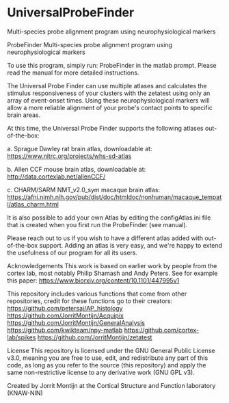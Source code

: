 # UniversalProbeFinder
 
Multi-species probe alignment program using neurophysiological markers

ProbeFinder Multi-species probe alignment program using neurophysiological markers

To use this program, simply run:
ProbeFinder
in the matlab prompt. Please read the manual for more detailed instructions.

The Universal Probe Finder can use multiple atlases and calculates the stimulus responsiveness of your clusters with the zetatest using only an array of event-onset times. Using these neurophysiological markers will allow a more reliable alignment of your probe's contact points to specific brain areas.

At this time, the Universal Probe Finder supports the following atlases out-of-the-box:

a.	Sprague Dawley rat brain atlas, downloadable at: https://www.nitrc.org/projects/whs-sd-atlas

b.	Allen CCF mouse brain atlas, downloadable at: http://data.cortexlab.net/allenCCF/

c. CHARM/SARM NMT_v2.0_sym macaque brain atlas: https://afni.nimh.nih.gov/pub/dist/doc/htmldoc/nonhuman/macaque_tempatl/atlas_charm.html

It is also possible to add your own Atlas by editing the configAtlas.ini file that is created when you first run the ProbeFinder (see manual).


Please reach out to us if you wish to have a different atlas added with out-of-the-box support. Adding an atlas is very easy, and we're happy to extend the usefulness of our program for all its users.


Acknowledgements
This work is based on earlier work by people from the cortex lab, most notably Philip Shamash and Andy Peters. See for example this paper: https://www.biorxiv.org/content/10.1101/447995v1


This repository includes various functions that come from other repositories, credit for these functions go to their creators:
https://github.com/petersaj/AP_histology
https://github.com/JorritMontijn/Acquipix
https://github.com/JorritMontijn/GeneralAnalysis
https://github.com/kwikteam/npy-matlab
https://github.com/cortex-lab/spikes
https://github.com/JorritMontijn/zetatest


License
This repository is licensed under the GNU General Public License v3.0, meaning you are free to use, edit, and redistribute any part of this code, as long as you refer to the source (this repository) and apply the same non-restrictive license to any derivative work (GNU GPL v3).

Created by Jorrit Montijn at the Cortical Structure and Function laboratory (KNAW-NIN)
